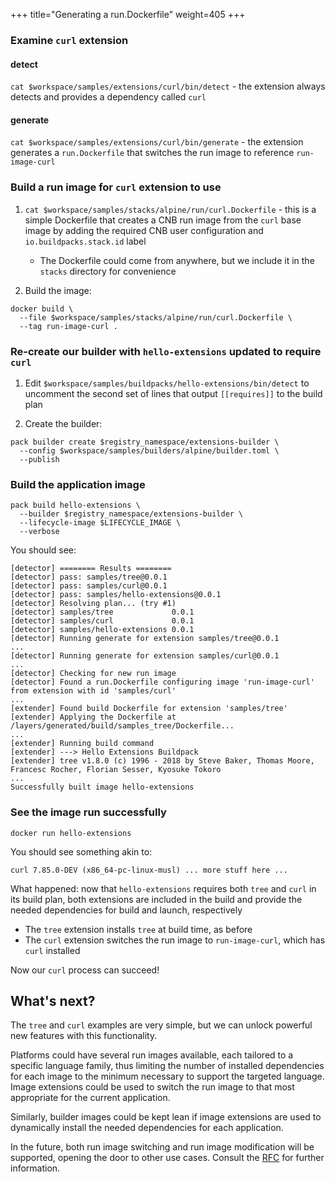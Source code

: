 +++
title="Generating a run.Dockerfile"
weight=405
+++

### Examine `curl` extension

#### detect

`cat $workspace/samples/extensions/curl/bin/detect` - the extension always detects and provides a dependency
  called `curl`

#### generate

`cat $workspace/samples/extensions/curl/bin/generate` - the extension generates a `run.Dockerfile` that switches the run image to
  reference `run-image-curl`

### Build a run image for `curl` extension to use

1. `cat $workspace/samples/stacks/alpine/run/curl.Dockerfile` - this is a simple Dockerfile that creates a CNB run image
  from the `curl` base image by adding the required CNB user configuration and `io.buildpacks.stack.id` label
   * The Dockerfile could come from anywhere, but we include it in the `stacks` directory for convenience

2. Build the image:

```
docker build \
  --file $workspace/samples/stacks/alpine/run/curl.Dockerfile \
  --tag run-image-curl .
```

### Re-create our builder with `hello-extensions` updated to require `curl`

1. Edit `$workspace/samples/buildpacks/hello-extensions/bin/detect` to uncomment the second set of lines that
  output `[[requires]]` to the build plan

2. Create the builder:

```
pack builder create $registry_namespace/extensions-builder \
  --config $workspace/samples/builders/alpine/builder.toml \
  --publish
```

### Build the application image

```
pack build hello-extensions \
  --builder $registry_namespace/extensions-builder \
  --lifecycle-image $LIFECYCLE_IMAGE \
  --verbose
```

You should see:

```
[detector] ======== Results ========
[detector] pass: samples/tree@0.0.1
[detector] pass: samples/curl@0.0.1
[detector] pass: samples/hello-extensions@0.0.1
[detector] Resolving plan... (try #1)
[detector] samples/tree             0.0.1
[detector] samples/curl             0.0.1
[detector] samples/hello-extensions 0.0.1
[detector] Running generate for extension samples/tree@0.0.1
...
[detector] Running generate for extension samples/curl@0.0.1
...
[detector] Checking for new run image
[detector] Found a run.Dockerfile configuring image 'run-image-curl' from extension with id 'samples/curl'
...
[extender] Found build Dockerfile for extension 'samples/tree'
[extender] Applying the Dockerfile at /layers/generated/build/samples_tree/Dockerfile...
...
[extender] Running build command
[extender] ---> Hello Extensions Buildpack
[extender] tree v1.8.0 (c) 1996 - 2018 by Steve Baker, Thomas Moore, Francesc Rocher, Florian Sesser, Kyosuke Tokoro
...
Successfully built image hello-extensions
```

### See the image run successfully

`docker run hello-extensions`

You should see something akin to:

```
curl 7.85.0-DEV (x86_64-pc-linux-musl) ... more stuff here ...
```

What happened: now that `hello-extensions` requires both `tree` and `curl` in its build plan, both extensions are
  included in the build and provide the needed dependencies for build and launch, respectively
* The `tree` extension installs `tree` at build time, as before
* The `curl` extension switches the run image to `run-image-curl`, which has `curl` installed

Now our `curl` process can succeed!

## What's next?

The `tree` and `curl` examples are very simple, but we can unlock powerful new features with this functionality.

Platforms could have several run images available, each tailored to a specific language family, thus limiting the number
of installed dependencies for each image to the minimum necessary to support the targeted language. Image extensions
could be used to switch the run image to that most appropriate for the current application.

Similarly, builder images could be kept lean if image extensions are used to dynamically install the needed dependencies
for each application.

In the future, both run image switching and run image modification will be supported, opening the door to other use
cases. Consult the [RFC](https://github.com/buildpacks/rfcs/pull/173) for further information.
